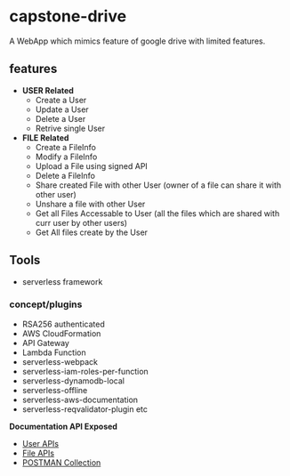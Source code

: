 # capstone-drive

A WebApp which mimics feature of google drive with limited features.

## features
* **USER Related**
    * Create a User
    * Update a User
    * Delete a User
    * Retrive single User
* **FILE Related**
    * Create a FileInfo
    * Modify a FileInfo
    * Upload a File using signed API
    * Delete a FileInfo
    * Share created File with other User (owner of a file can share it with other user)
    * Unshare a file with other User
    * Get all Files Accessable to User (all the files which are shared with curr user by other users)
    * Get All files create by the User

## Tools
* serverless framework

### concept/plugins
* RSA256 authenticated
* AWS CloudFormation
* API Gateway
* Lambda Function
* serverless-webpack
* serverless-iam-roles-per-function
* serverless-dynamodb-local
* serverless-offline
* serverless-aws-documentation
* serverless-reqvalidator-plugin etc


**Documentation API Exposed**

* [User APIs](https://github.com/sakshee-19/capstone-drive/blob/master/documentation/file-api.md)
* [File APIs](https://github.com/sakshee-19/capstone-drive/blob/master/documentation/user-api.md)
* [POSTMAN Collection](https://www.postman.com/collections/58e7dcd2379cd993fb5c)
